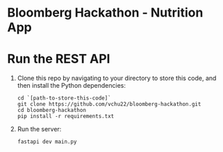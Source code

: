 # Bloomberg Hackathon - Nutrition App

# Run the REST API
1. Clone this repo by navigating to your directory to store this code, and then install the Python dependencies:
   ```
   cd `[path-to-store-this-code]`
   git clone https://github.com/vchu22/bloomberg-hackathon.git
   cd bloomberg-hackathon
   pip install -r requirements.txt
   ```
2. Run the server:
   ```
   fastapi dev main.py
   ```
